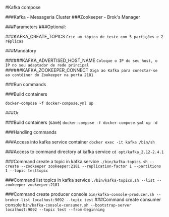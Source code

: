 #Kafka compose

###Kafka - Messageria Cluster
###Zookeeper - Brok's Manager

###Parameters 
###Optional:

###KAFKA_CREATE_TOPICS 
`Crie um tópico de teste com 5 partições e 2 réplicas`

###Mandatory

######KAFKA_ADVERTISED_HOST_NAME
`Coloque o IP do seu host, o IP no seu adaptador de rede principal`
######KAFKA_ZOOKEEPER_CONNECT
`Diga ao Kafka para conectar-se ao contêiner do Zookeeper na porta 2181`

###Run commands

###Build containers

`docker-compose -f docker-compose.yml up`

###Or

###Build containers (save)
`docker-compose -f docker-compose.yml up -d`

###Handling commands

###Access into kafka service container
`docker exec -it kafka /bin/sh`

###Access to command directory at kafka service
`cd opt/kafka_2.12-2.4.1`

###Command create a topic in kafka service
`./bin/kafka-topics.sh --create --zookeeper zookeeper:2181 --replication-factor 1 --partitions 1 --topic testtopic`

###Command list topics in kafka service
`./bin/kafka-topics.sh --list --zookeeper zookeeper:2181`

###Command create producer console
`bin/kafka-console-producer.sh --broker-list localhost:9092 --topic test`
###Command create consumer console
`bin/kafka-console-consumer.sh --bootstrap-server localhost:9092 --topic test --from-beginning`
